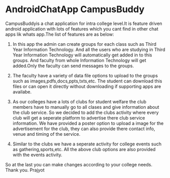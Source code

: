 # AndroidChatApp CampusBuddy

CampusBuddyis a chat application for intra college level.It is feature driven android application with lots of features which you cant find in other chat apps lik whats app.The list of features are as below:

1.  In this app the admin can create groups for each class such as Third Year Information Technology. And all the users who are studying in Third Year Information Technology will automatically get added in to this groups. And faculty from whole Information Technology will get added.Only the faculty can send messages to the groups.

2.  The faculty have a variety of data file options to upload to the groups such as images,pdfs,docs,ppts,txts,etc. The student can download this files or can open it directly without downloading if supporting apps are availabe.

3.  As our colleges have a lots of clubs for student welfare the club members have to manually go to all clases and give information about the club service. So we decided to add the clubs activity where every club will get a seperate platform to advertise there club service information. We have provided a poster option to upload a image for the advertisement for the club, they can also provide there contact info, venue and timing of the service.

4.  Similar to the clubs we have a seperate activity for college events such as gathering,sports,etc. All the above club options are also provided with the events activity.

So at the last you can make changes according to your college needs.
Thank you.
Prajyot
